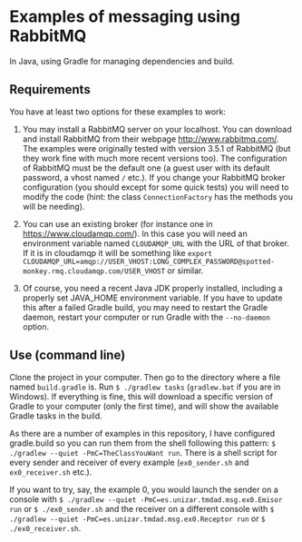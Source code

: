 # Examples of messaging using RabbitMQ
In Java, using Gradle for managing dependencies and build.

## Requirements

You have at least two options for these examples to work:

1. You may install a RabbitMQ server on your localhost. You can download and install RabbitMQ from their webpage <http://www.rabbitmq.com/>. The examples were originally tested with version 3.5.1 of RabbitMQ (but they work fine with much more recent versions too). The configuration of RabbitMQ must be the default one (a guest user with its default password, a vhost named `/` etc.). If you change your RabbitMQ broker configuration (you should except for some quick tests) you will need to modify the code (hint: the class `ConnectionFactory` has the methods you will be needing).

2. You can use an existing broker (for instance one in <https://www.cloudamqp.com/>). In this case you will need an environment variable named `CLOUDAMQP_URL` with the URL of that broker. If it is in cloudamqp it will be something like `export CLOUDAMQP_URL=amqp://USER_VHOST:LONG_COMPLEX_PASSWORD@spotted-monkey.rmq.cloudamqp.com/USER_VHOST` or similar.

3. Of course, you need a recent Java JDK properly installed, including a properly set JAVA_HOME environment variable. If you have to update this after a failed Gradle build, you may need to restart the Gradle daemon, restart your computer or run Gradle with the `--no-daemon` option.

## Use (command line)
Clone the project in your computer. Then go to the directory where a file named `build.gradle` is. Run `$ ./gradlew tasks` (`gradlew.bat` if you are in Windows). If everything is fine, this will download a specific version of Gradle to your computer (only the first time), and will show the available Gradle tasks in the build.

As there are a number of examples in this repository, I have configured gradle.build so you can run them from the shell following this pattern: `$ ./gradlew --quiet -PmC=TheClassYouWant run`. There is a shell script for every sender and receiver of every example (`ex0_sender.sh` and `ex0_receiver.sh` etc.).

If you want to try, say, the example 0, you would launch the sender on a console with `$ ./gradlew --quiet -PmC=es.unizar.tmdad.msg.ex0.Emisor run` or `$ ./ex0_sender.sh` and the receiver on a different console with `$ ./gradlew --quiet -PmC=es.unizar.tmdad.msg.ex0.Receptor run` or `$ ./ex0_receiver.sh`. 
